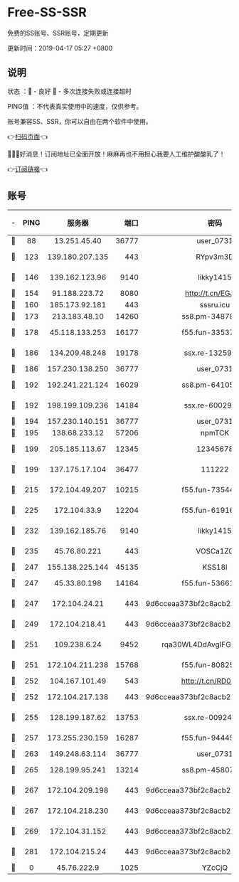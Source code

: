 # Free-SS-SSR

免费的SS账号、SSR账号，定期更新

更新时间：2019-04-17 05:27 +0800

## 说明

状态     ：🙂 - 良好 🙁 - 多次连接失败或连接超时

PING值   ：不代表真实使用中的速度，仅供参考。

账号兼容SS、SSR，你可以自由在两个软件中使用。

👉[扫码页面](https://liesauer.github.io/Free-SS-SSR/)👈

🎉🎉🎉好消息！订阅地址已全面开放！麻麻再也不用担心我要人工维护酸酸乳了！

👉[订阅链接](https://www.liesauer.net/yogurt/subscribe?ACCESS_TOKEN=DAYxR3mMaZAsaqUb)👈

## 账号

|-|PING|服务器|端口|密码|加密方式|区域|
|:----:|:----:|:-----:|-----:|:----:|:----:|:----:|
|🙂|88|13.251.45.40|36777|user_0731|chacha20|SG|
|🙂|123|139.180.207.135|443|RYpv3m3D|aes-256-cfb|JP|
|🙂|146|139.162.123.96|9140|likky1415|aes-256-cfb|JP|
|🙂|154|91.188.223.72|8080|http://t.cn/EGJIyrl|rc4-md5|RU|
|🙂|160|185.173.92.181|443|sssru.icu|rc4-md5|RU|
|🙂|173|213.183.48.10|14260|ss8.pm-34878771|rc4-md5|RU|
|🙂|178|45.118.133.253|16177|f55.fun-33537237|aes-256-cfb|SG|
|🙂|186|134.209.48.248|19178|ssx.re-13259815|aes-256-cfb|US|
|🙂|186|157.230.138.250|36777|user_0731|chacha20|US|
|🙂|192|192.241.221.124|16029|ss8.pm-64105106|aes-256-cfb|US|
|🙂|192|198.199.109.236|14184|ssx.re-60029667|aes-256-cfb|US|
|🙂|194|157.230.140.151|36777|user_0731|chacha20|US|
|🙂|195|138.68.233.12|57206|npmTCK|rc4-md5|US|
|🙂|199|205.185.113.67|12345|12345678|aes-256-cfb|US|
|🙂|199|137.175.17.104|36477|111222|aes-256-cfb|US|
|🙂|215|172.104.49.207|10215|f55.fun-73544933|aes-256-cfb|SG|
|🙂|225|172.104.33.9|12204|f55.fun-61916609|aes-256-cfb|SG|
|🙂|232|139.162.185.76|9140|likky1415|aes-256-cfb|DE|
|🙂|235|45.76.80.221|443|VOSCa1ZG|aes-256-cfb|DE|
|🙂|247|155.138.225.144|45135|KSS18l|rc4-md5|US|
|🙂|247|45.33.80.198|14164|f55.fun-53661570|aes-256-cfb|US|
|🙂|247|172.104.24.21|443|9d6cceaa373bf2c8acb22e60b6a58be6|aes-256-cfb|US|
|🙂|249|172.104.218.41|443|9d6cceaa373bf2c8acb22e60b6a58be6|aes-256-cfb|US|
|🙂|251|109.238.6.24|9452|rqa30WL4DdAvgIFG6Fs3znzTa|aes-256-cfb|FR|
|🙂|251|172.104.211.238|15768|f55.fun-80825568|aes-256-cfb|US|
|🙂|252|104.167.101.49|543|http://t.cn/RD0D7sx|rc4-md5|CA|
|🙂|252|172.104.217.138|443|9d6cceaa373bf2c8acb22e60b6a58be6|aes-256-cfb|US|
|🙂|255|128.199.187.62|13753|ssx.re-00924872|aes-256-cfb|SG|
|🙂|257|173.255.230.159|16287|f55.fun-94445716|aes-256-cfb|US|
|🙂|263|149.248.63.114|36777|user_0731|chacha20|CA|
|🙂|265|128.199.95.241|13214|ss8.pm-45807279|aes-256-cfb|SG|
|🙂|267|172.104.209.198|443|9d6cceaa373bf2c8acb22e60b6a58be6|aes-256-cfb|US|
|🙂|267|172.104.218.230|443|9d6cceaa373bf2c8acb22e60b6a58be6|aes-256-cfb|US|
|🙂|269|172.104.31.152|443|9d6cceaa373bf2c8acb22e60b6a58be6|aes-256-cfb|US|
|🙂|281|172.104.215.24|443|9d6cceaa373bf2c8acb22e60b6a58be6|aes-256-cfb|US|
|🙁|0|45.76.222.9|1025|YZcCjQ|rc4-md5|JP|

